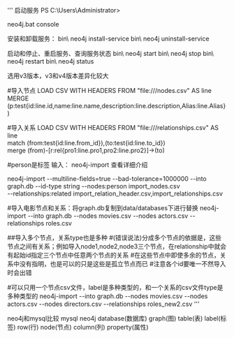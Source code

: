 '''
启动服务
PS C:\Users\Administrator> 

neo4j.bat console 

安装和卸载服务：
bin\ neo4j install-service
bin\ neo4j uninstall-service

启动和停止、重启服务、查询服务状态
bin\ neo4j start 
bin\ neo4j stop 
bin\ neo4j restart 
bin\ neo4j status


选用v3版本，v3和v4版本差异化较大

#导入节点
 LOAD CSV WITH HEADERS  FROM "file:///nodes.csv" AS line  
 MERGE (p:test{id:line.id,name:line.name,description:line.description,Alias:line.Alias})
 
#导入关系
 LOAD CSV WITH HEADERS FROM "file:///relationships.csv" AS line  
 match (from:test{id:line.from_id}),(to:test{id:line.to_id})  
 merge (from)-[r:rel{pro1:line.pro1,pro2:line.pro2}]->(to)
 
 
#person是标签
输入：  neo4j-import  查看详细介绍
 
 neo4j-import --multiline-fields=true 
              --bad-tolerance=1000000
              --into graph.db 
              --id-type string 
              --nodes:person import_nodes.csv  
              --relationships:related import_relation_header.csv,import_relationships.csv


#导入电影节点和关系：将graph.db复制到data/databases下进行替换
neo4j-import --into graph.db --nodes movies.csv --nodes actors.csv --relationships roles.csv

##导入多个节点，关系type也是多种
#(错误说法)分成多个节点的依据是，这些节点之间有关系；例如导入node1,node2,node3三个节点，在relationship中就会有起始id指定三个节点中任意两个节点的关系
#在这些节点中即使多余的节点，关系中没有指明，也是可以的只是这些是孤立节点而已
#注意各个id要唯一不然导入时会出错

#可以只用一个节点csv文件，label是多种类型的，和一个关系的csv文件type是多种类型的
neo4j-import --into graph.db --nodes movies.csv --nodes actors.csv --nodes directors.csv --relationships roles_new2.csv
'''

neo4j和mysql比较
mysql     neo4j
 database(数据库)    graph(图)
 table(表)       label(标签)
 row(行)         node(节点)
 column(列)      property(属性)